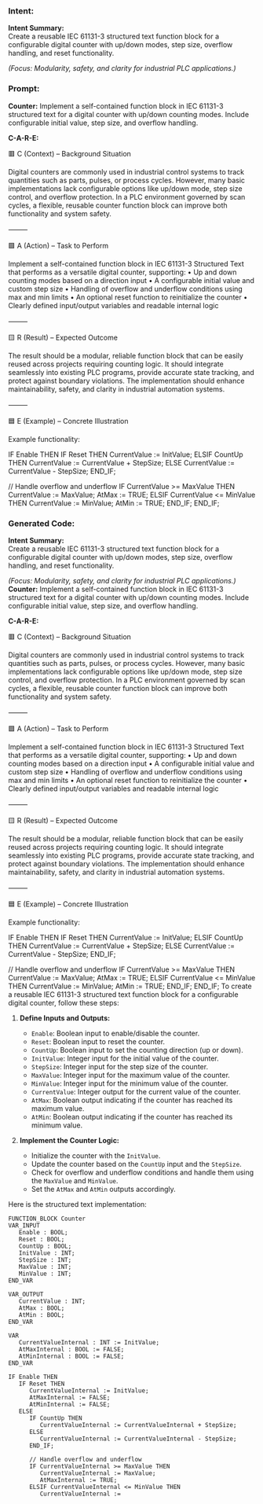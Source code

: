 ### Intent:
**Intent Summary:**  
Create a reusable IEC 61131-3 structured text function block for a configurable digital counter with up/down modes, step size, overflow handling, and reset functionality.  

*(Focus: Modularity, safety, and clarity for industrial PLC applications.)*

### Prompt:
**Counter:**
Implement a self-contained function block in IEC 61131-3 structured text for a digital counter with up/down counting modes. Include configurable initial value, step size, and overflow handling.

**C-A-R-E:**

🟥 C (Context) – Background Situation

Digital counters are commonly used in industrial control systems to track quantities such as parts, pulses, or process cycles. However, many basic implementations lack configurable options like up/down mode, step size control, and overflow protection. In a PLC environment governed by scan cycles, a flexible, reusable counter function block can improve both functionality and system safety.

⸻

🟩 A (Action) – Task to Perform

Implement a self-contained function block in IEC 61131-3 Structured Text that performs as a versatile digital counter, supporting:
	•	Up and down counting modes based on a direction input
	•	A configurable initial value and custom step size
	•	Handling of overflow and underflow conditions using max and min limits
	•	An optional reset function to reinitialize the counter
	•	Clearly defined input/output variables and readable internal logic

⸻

🟨 R (Result) – Expected Outcome

The result should be a modular, reliable function block that can be easily reused across projects requiring counting logic. It should integrate seamlessly into existing PLC programs, provide accurate state tracking, and protect against boundary violations. The implementation should enhance maintainability, safety, and clarity in industrial automation systems.

⸻

🟦 E (Example) – Concrete Illustration

Example functionality:

IF Enable THEN
   IF Reset THEN
      CurrentValue := InitValue;
   ELSIF CountUp THEN
      CurrentValue := CurrentValue + StepSize;
   ELSE
      CurrentValue := CurrentValue - StepSize;
   END_IF;

   // Handle overflow and underflow
   IF CurrentValue >= MaxValue THEN
      CurrentValue := MaxValue;
      AtMax := TRUE;
   ELSIF CurrentValue <= MinValue THEN
      CurrentValue := MinValue;
      AtMin := TRUE;
   END_IF;
END_IF;

### Generated Code:
**Intent Summary:**  
Create a reusable IEC 61131-3 structured text function block for a configurable digital counter with up/down modes, step size, overflow handling, and reset functionality.  

*(Focus: Modularity, safety, and clarity for industrial PLC applications.)*
**Counter:**
Implement a self-contained function block in IEC 61131-3 structured text for a digital counter with up/down counting modes. Include configurable initial value, step size, and overflow handling.

**C-A-R-E:**

🟥 C (Context) – Background Situation

Digital counters are commonly used in industrial control systems to track quantities such as parts, pulses, or process cycles. However, many basic implementations lack configurable options like up/down mode, step size control, and overflow protection. In a PLC environment governed by scan cycles, a flexible, reusable counter function block can improve both functionality and system safety.

⸻

🟩 A (Action) – Task to Perform

Implement a self-contained function block in IEC 61131-3 Structured Text that performs as a versatile digital counter, supporting:
	•	Up and down counting modes based on a direction input
	•	A configurable initial value and custom step size
	•	Handling of overflow and underflow conditions using max and min limits
	•	An optional reset function to reinitialize the counter
	•	Clearly defined input/output variables and readable internal logic

⸻

🟨 R (Result) – Expected Outcome

The result should be a modular, reliable function block that can be easily reused across projects requiring counting logic. It should integrate seamlessly into existing PLC programs, provide accurate state tracking, and protect against boundary violations. The implementation should enhance maintainability, safety, and clarity in industrial automation systems.

⸻

🟦 E (Example) – Concrete Illustration

Example functionality:

IF Enable THEN
   IF Reset THEN
      CurrentValue := InitValue;
   ELSIF CountUp THEN
      CurrentValue := CurrentValue + StepSize;
   ELSE
      CurrentValue := CurrentValue - StepSize;
   END_IF;

   // Handle overflow and underflow
   IF CurrentValue >= MaxValue THEN
      CurrentValue := MaxValue;
      AtMax := TRUE;
   ELSIF CurrentValue <= MinValue THEN
      CurrentValue := MinValue;
      AtMin := TRUE;
   END_IF;
END_IF; To create a reusable IEC 61131-3 structured text function block for a configurable digital counter, follow these steps:

1. **Define Inputs and Outputs:**
   - `Enable`: Boolean input to enable/disable the counter.
   - `Reset`: Boolean input to reset the counter.
   - `CountUp`: Boolean input to set the counting direction (up or down).
   - `InitValue`: Integer input for the initial value of the counter.
   - `StepSize`: Integer input for the step size of the counter.
   - `MaxValue`: Integer input for the maximum value of the counter.
   - `MinValue`: Integer input for the minimum value of the counter.
   - `CurrentValue`: Integer output for the current value of the counter.
   - `AtMax`: Boolean output indicating if the counter has reached its maximum value.
   - `AtMin`: Boolean output indicating if the counter has reached its minimum value.

2. **Implement the Counter Logic:**
   - Initialize the counter with the `InitValue`.
   - Update the counter based on the `CountUp` input and the `StepSize`.
   - Check for overflow and underflow conditions and handle them using the `MaxValue` and `MinValue`.
   - Set the `AtMax` and `AtMin` outputs accordingly.

Here is the structured text implementation:

```structuredtext
FUNCTION_BLOCK Counter
VAR_INPUT
   Enable : BOOL;
   Reset : BOOL;
   CountUp : BOOL;
   InitValue : INT;
   StepSize : INT;
   MaxValue : INT;
   MinValue : INT;
END_VAR

VAR_OUTPUT
   CurrentValue : INT;
   AtMax : BOOL;
   AtMin : BOOL;
END_VAR

VAR
   CurrentValueInternal : INT := InitValue;
   AtMaxInternal : BOOL := FALSE;
   AtMinInternal : BOOL := FALSE;
END_VAR

IF Enable THEN
   IF Reset THEN
      CurrentValueInternal := InitValue;
      AtMaxInternal := FALSE;
      AtMinInternal := FALSE;
   ELSE
      IF CountUp THEN
         CurrentValueInternal := CurrentValueInternal + StepSize;
      ELSE
         CurrentValueInternal := CurrentValueInternal - StepSize;
      END_IF;

      // Handle overflow and underflow
      IF CurrentValueInternal >= MaxValue THEN
         CurrentValueInternal := MaxValue;
         AtMaxInternal := TRUE;
      ELSIF CurrentValueInternal <= MinValue THEN
         CurrentValueInternal :=
